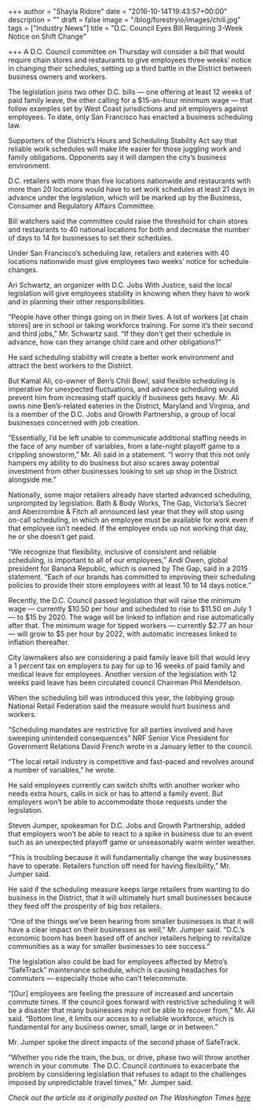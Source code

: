 +++
author = "Shayla Ridore"
date = "2016-10-14T19:43:57+00:00"
description = ""
draft = false
image = "/blog/forestryio/images/chili.jpg"
tags = ["Industry News"]
title = "D.C. Council Eyes Bill Requiring 3-Week Notice on Shift Change"

+++
A D.C. Council committee on Thursday will consider a bill that would require chain stores and restaurants to give employees three weeks’ notice in changing their schedules, setting up a third battle in the District between business owners and workers.

The legislation joins two other D.C. bills — one offering at least 12 weeks of paid family leave, the other calling for a $15-an-hour minimum wage — that follow examples set by West Coast jurisdictions and pit employers against employees. To date, only San Francisco has enacted a business scheduling law.

Supporters of the District’s Hours and Scheduling Stability Act say that reliable work schedules will make life easier for those juggling work and family obligations. Opponents say it will dampen the city’s business environment.

D.C. retailers with more than five locations nationwide and restaurants with more than 20 locations would have to set work schedules at least 21 days in advance under the legislation, which will be marked up by the Business, Consumer and Regulatory Affairs Committee.

Bill watchers said the committee could raise the threshold for chain stores and restaurants to 40 national locations for both and decrease the number of days to 14 for businesses to set their schedules.

Under San Francisco’s scheduling law, retailers and eateries with 40 locations nationwide must give employees two weeks’ notice for schedule changes.

Ari Schwartz, an organizer with D.C. Jobs With Justice, said the local legislation will give employees stability in knowing when they have to work and in planning their other responsibilities.

“People have other things going on in their lives. A lot of workers [at chain stores] are in school or taking workforce training. For some it’s their second and third jobs,” Mr. Schwartz said. “If they don’t get their schedule in advance, how can they arrange child care and other obligations?”

He said scheduling stability will create a better work environment and attract the best workers to the District.

But Kamal Ali, co-owner of Ben’s Chili Bowl, said flexible scheduling is imperative for unexpected fluctuations, and advance scheduling would prevent him from increasing staff quickly if business gets heavy. Mr. Ali owns nine Ben’s-related eateries in the District, Maryland and Virginia, and is a member of the D.C. Jobs and Growth Partnership, a group of local businesses concerned with job creation.

“Essentially, I’d be left unable to communicate additional staffing needs in the face of any number of variables, from a late-night playoff game to a crippling snowstorm,” Mr. Ali said in a statement. “I worry that this not only hampers my ability to do business but also scares away potential investment from other businesses looking to set up shop in the District alongside me.”

Nationally, some major retailers already have started advanced scheduling, unprompted by legislation. Bath & Body Works, The Gap, Victoria’s Secret and Abercrombie & Fitch all announced last year that they will stop using on-call scheduling, in which an employee must be available for work even if that employee isn’t needed. If the employee ends up not working that day, he or she doesn’t get paid.

“We recognize that flexibility, inclusive of consistent and reliable scheduling, is important to all of our employees,” Andi Owen, global president for Banana Republic, which is owned by The Gap, said in a 2015 statement. “Each of our brands has committed to improving their scheduling policies to provide their store employees with at least 10 to 14 days notice.”

Recently, the D.C. Council passed legislation that will raise the minimum wage — currently $10.50 per hour and scheduled to rise to $11.50 on July 1 — to $15 by 2020\. The wage will be linked to inflation and rise automatically after that. The minimum wage for tipped workers — currently $2.77 an hour — will grow to $5 per hour by 2022, with automatic increases linked to inflation thereafter.

City lawmakers also are considering a paid family leave bill that would levy a 1 percent tax on employers to pay for up to 16 weeks of paid family and medical leave for employees. Another version of the legislation with 12 weeks paid leave has been circulated council Chairman Phil Mendelson.

When the scheduling bill was introduced this year, the lobbying group National Retail Federation said the measure would hurt business and workers.

“Scheduling mandates are restrictive for all parties involved and have sweeping unintended consequences” NRF Senior Vice President for Government Relations David French wrote in a January letter to the council.

“The local retail industry is competitive and fast-paced and revolves around a number of variables,” he wrote.

He said employees currently can switch shifts with another worker who needs extra hours, calls in sick or has to attend a family event. But employers won’t be able to accommodate those requests under the legislation.

Steven Jumper, spokesman for D.C. Jobs and Growth Partnership, added that employers won’t be able to react to a spike in business due to an event such as an unexpected playoff game or unseasonably warm winter weather.

“This is troubling because it will fundamentally change the way businesses have to operate. Retailers function off need for having flexibility,” Mr. Jumper said.

He said if the scheduling measure keeps large retailers from wanting to do business in the District, that it will ultimately hurt small businesses because they feed off the prosperity of big box retailers.

“One of the things we’ve been hearing from smaller businesses is that it will have a clear impact on their businesses as well,” Mr. Jumper said. “D.C.’s economic boom has been based off of anchor retailers helping to revitalize communities as a way for smaller businesses to see success.”

The legislation also could be bad for employees affected by Metro’s “SafeTrack” maintenance schedule, which is causing headaches for commuters — especially those who can’t telecommute.

“[Our] employees are feeling the pressure of increased and uncertain commute times. If the council goes forward with restrictive scheduling it will be a disaster that many businesses may not be able to recover from,” Mr. Ali said. “Bottom line, it limits our access to a reliable workforce, which is fundamental for any business owner, small, large or in between.”

Mr. Jumper spoke the direct impacts of the second phase of SafeTrack.

“Whether you ride the train, the bus, or drive, phase two will throw another wrench in your commute. The D.C. Council continues to exacerbate the problem by considering legislation that refuses to adapt to the challenges imposed by unpredictable travel times,” Mr. Jumper said.

_Check out the article as it originally posted on The Washington Times [here](http://www.washingtontimes.com/news/2016/jun/21/dc-council-eyes-bill-requiring-3-week-notice-on-sh/)_
